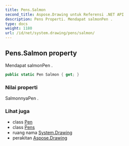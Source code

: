 ```yaml
---
title: Pens.Salmon
second_title: Aspose.Drawing untuk Referensi .NET API
description: Pens Properti. Mendapat salmonPen .
type: docs
weight: 1180
url: /id/net/system.drawing/pens/salmon/
---
```

## Pens.Salmon property

Mendapat salmonPen .

```csharp
public static Pen Salmon { get; }
```

### Nilai properti

SalmonnyaPen .

### Lihat juga

* class [Pen](../../pen/)
* class [Pens](../)
* ruang nama [System.Drawing](../../pens/)
* perakitan [Aspose.Drawing](../../../)


